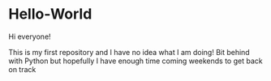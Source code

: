 # Hello-World

Hi everyone!

This is my first repository and I have no idea what I am doing! Bit behind with Python but hopefully I have enough time coming weekends to get back on track
